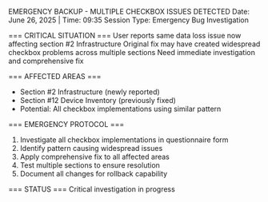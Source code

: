 EMERGENCY BACKUP - MULTIPLE CHECKBOX ISSUES DETECTED
Date: June 26, 2025 | Time: 09:35
Session Type: Emergency Bug Investigation

=== CRITICAL SITUATION ===
User reports same data loss issue now affecting section #2 Infrastructure
Original fix may have created widespread checkbox problems across multiple sections
Need immediate investigation and comprehensive fix

=== AFFECTED AREAS ===
- Section #2 Infrastructure (newly reported)
- Section #12 Device Inventory (previously fixed)
- Potential: All checkbox implementations using similar pattern

=== EMERGENCY PROTOCOL ===
1. Investigate all checkbox implementations in questionnaire form
2. Identify pattern causing widespread issues
3. Apply comprehensive fix to all affected areas
4. Test multiple sections to ensure resolution
5. Document all changes for rollback capability

=== STATUS ===
Critical investigation in progress